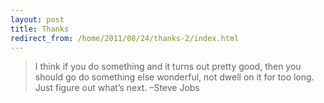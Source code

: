 ```yaml
---
layout: post
title: Thanks
redirect_from: /home/2011/08/24/thanks-2/index.html
---
```

<blockquote><p>I think if you do something and it turns out pretty good, then you should go do something else wonderful, not dwell on it for too long. Just figure out what’s next. –Steve Jobs</p>
</blockquote>
